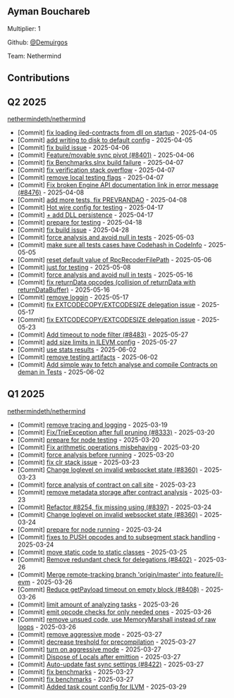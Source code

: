 
## Ayman Bouchareb
Multiplier: 1

Github: [@Demuirgos](https://github.com/Demuirgos)

Team: Nethermind

## Contributions

## Q2 2025


[nethermindeth/nethermind](https://github.com/nethermindeth/nethermind)
* [Commit] [fix loading iled-contracts from dll on startup](https://github.com/NethermindEth/nethermind/commit/a5a2c58aba77b466333602e385b5335468138b2d) - 2025-04-05
* [Commit] [add writing to disk to default config](https://github.com/NethermindEth/nethermind/commit/3b4974055ec7c4766710e5c0a6a8997b0848005a) - 2025-04-05
* [Commit] [fix build issue](https://github.com/NethermindEth/nethermind/commit/075f771007577513e5b40d079177c0974ebff410) - 2025-04-06
* [Commit] [Feature/movable sync pivot (#8401)](https://github.com/NethermindEth/nethermind/commit/5fa6b6f212e1fe09543b8370b088847542b13f17) - 2025-04-06
* [Commit] [fix Benchmarks.slnx build failure](https://github.com/NethermindEth/nethermind/commit/56e332069ddae4b43c5be5ce181bad64e9f73276) - 2025-04-07
* [Commit] [fix verification stack overflow](https://github.com/NethermindEth/nethermind/commit/6f3e7dc2d7a51342613cd118a003f507cad3c5ca) - 2025-04-07
* [Commit] [remove local testing flags](https://github.com/NethermindEth/nethermind/commit/3e3277eaa4b44401a820fc16ad6d6c2e562ed76e) - 2025-04-07
* [Commit] [Fix broken Engine API documentation link in error message (#8476)](https://github.com/NethermindEth/nethermind/commit/220fffd70931e8dbb44ae3674444d7a6bbd9970f) - 2025-04-08
* [Commit] [add more tests, fix PREVRANDAO](https://github.com/NethermindEth/nethermind/commit/01d8324e8f6765b26990c937992653f6d33fe31b) - 2025-04-08
* [Commit] [Hot wire config for testing](https://github.com/NethermindEth/nethermind/commit/55386cc4dbd99e4e9571b72d2665cc8529411c1e) - 2025-04-17
* [Commit] [+ add DLL persistence](https://github.com/NethermindEth/nethermind/commit/4404ec65024357657571cb1a61242a9378476b60) - 2025-04-17
* [Commit] [prepare for testing](https://github.com/NethermindEth/nethermind/commit/8e01de252f2859b951d0ac633fce4894b0d2fa54) - 2025-04-18
* [Commit] [fix build issue](https://github.com/NethermindEth/nethermind/commit/690b1a013cd98581629f010887a4cf6744f23105) - 2025-04-28
* [Commit] [force analysis and avoid null in tests](https://github.com/NethermindEth/nethermind/commit/5e7d28130dff7a997a82975c60365b9fdf7e0c57) - 2025-05-03
* [Commit] [make sure all tests cases have Codehash in CodeInfo](https://github.com/NethermindEth/nethermind/commit/ba522372d868f646eb0fe8b4e36fd42241809b7c) - 2025-05-05
* [Commit] [reset default value of RpcRecoderFilePath](https://github.com/NethermindEth/nethermind/commit/f065a2177aa53a86bd5b8fcf3c5d7b467c746e58) - 2025-05-06
* [Commit] [just for testing](https://github.com/NethermindEth/nethermind/commit/fa220c8e347ee856d374a56b6cdbef92a385c245) - 2025-05-08
* [Commit] [force analysis and avoid null in tests](https://github.com/NethermindEth/nethermind/commit/5e7d28130dff7a997a82975c60365b9fdf7e0c57) - 2025-05-16
* [Commit] [fix returnData opcodes (collision of returnData with returnDataBuffer)](https://github.com/NethermindEth/nethermind/commit/ae5235aa4aa24dcd00d44e7fa260d65139b901ee) - 2025-05-16
* [Commit] [remove loggin](https://github.com/NethermindEth/nethermind/commit/725751563ec00082ffc04beae5c4dbe982d51995) - 2025-05-17
* [Commit] [fix EXTCODECOPY/EXTCODESIZE delegation issue](https://github.com/NethermindEth/nethermind/commit/1f6a571233241467d9b1f43e3ed1e30c471589b5) - 2025-05-17
* [Commit] [fix EXTCODECOPY/EXTCODESIZE delegation issue](https://github.com/NethermindEth/nethermind/commit/1f6a571233241467d9b1f43e3ed1e30c471589b5) - 2025-05-23
* [Commit] [Add timeout to node filter (#8483)](https://github.com/NethermindEth/nethermind/commit/fd56a42081b606931d70297b843f4194b2049348) - 2025-05-27
* [Commit] [add size limits in ILEVM config](https://github.com/NethermindEth/nethermind/commit/09dda748e7756f843f215a8225b34d27def4e600) - 2025-05-27
* [Commit] [use stats results](https://github.com/NethermindEth/nethermind/commit/2db022f2c5ce13515d442655deb38314b95536f9) - 2025-06-02
* [Commit] [remove testing artifacts](https://github.com/NethermindEth/nethermind/commit/e184b80c1f8b161564c5749442d2433c2d414561) - 2025-06-02
* [Commit] [Add simple way to fetch analyse and compile Contracts on deman in Tests](https://github.com/NethermindEth/nethermind/commit/ed7d0ff93534caf8e7dceb0b7cf22389e4fc5dca) - 2025-06-02
## Q1 2025

[nethermindeth/nethermind](https://github.com/nethermindeth/nethermind)
* [Commit] [remove tracing and logging](https://github.com/NethermindEth/nethermind/commit/d606c0bad7483bf7587ac96bb9fca2b60b3bb5bf) - 2025-03-19
* [Commit] [Fix/TrieException after full pruning (#8333)](https://github.com/NethermindEth/nethermind/commit/84f4f8b011b9f0b89d16b6da3a25c68e78a2e44d) - 2025-03-20
* [Commit] [prepare for node testing](https://github.com/NethermindEth/nethermind/commit/10b16f4474d95af70b3f480dc378b46d1d4e75a1) - 2025-03-20
* [Commit] [Fix arithmetic operations misbehaving](https://github.com/NethermindEth/nethermind/commit/4d74ae7c86433b06560312e21726ca0bb4f1450e) - 2025-03-20
* [Commit] [force analysis before running](https://github.com/NethermindEth/nethermind/commit/d28215b07645b2b33d49f88dac6961e4522f2624) - 2025-03-20
* [Commit] [fix clr stack issue](https://github.com/NethermindEth/nethermind/commit/0a51974e540a7bd17a0879fc69ed8d7143e82b83) - 2025-03-23
* [Commit] [Change loglevel on invalid websocket state (#8360)](https://github.com/NethermindEth/nethermind/commit/c576793cdf8f60562ed6314f0bcf6fb67127dbf3) - 2025-03-23
* [Commit] [force analysis of contract on call site](https://github.com/NethermindEth/nethermind/commit/26b45e86c6861e8d9dceca9aa247851e3225b560) - 2025-03-23
* [Commit] [remove metadata storage after contract analysis](https://github.com/NethermindEth/nethermind/commit/dad2249832c42913bfce3c8202c03c1c9d5e8fd5) - 2025-03-23
* [Commit] [Refactor #8254, fix missing using (#8397)](https://github.com/NethermindEth/nethermind/commit/4399b840c0e5ff14f449a8527f48484e237633bd) - 2025-03-24
* [Commit] [Change loglevel on invalid websocket state (#8360)](https://github.com/NethermindEth/nethermind/commit/c576793cdf8f60562ed6314f0bcf6fb67127dbf3) - 2025-03-24
* [Commit] [prepare for node running](https://github.com/NethermindEth/nethermind/commit/adb54aacc4c45b0eeb9c0086fcaa2cc4bcb0dd29) - 2025-03-24
* [Commit] [fixes to PUSH opcodes and to subsegment stack handling](https://github.com/NethermindEth/nethermind/commit/fd41013c085c4c4a1dc200f5a21102e812645f77) - 2025-03-24
* [Commit] [move static code to static classes](https://github.com/NethermindEth/nethermind/commit/5785b323cc474916169f24ae323d374f07b77c93) - 2025-03-25
* [Commit] [Remove redundant check for delegations (#8402)](https://github.com/NethermindEth/nethermind/commit/d15d5a79f3b46adad24de653362d34436abab4b4) - 2025-03-26
* [Commit] [Merge remote-tracking branch 'origin/master' into feature/il-evm](https://github.com/NethermindEth/nethermind/commit/94372fcc92590db31f6756ed5623b388eeeeef8c) - 2025-03-26
* [Commit] [Reduce getPayload timeout on empty block (#8408)](https://github.com/NethermindEth/nethermind/commit/79b69d1ebb102ee122028ed9037c965b5f972c7d) - 2025-03-26
* [Commit] [limit amount of analyzing tasks](https://github.com/NethermindEth/nethermind/commit/177451d9a2f960baf0b94e28965bea917115ad5f) - 2025-03-26
* [Commit] [emit opcode checks for only needed ones](https://github.com/NethermindEth/nethermind/commit/a75af6efb832701e7f2b2ddaf6063a99dae9f0ec) - 2025-03-26
* [Commit] [remove unsued code, use MemoryMarshall instead of raw loops](https://github.com/NethermindEth/nethermind/commit/2d73d093af2b1d2d6cdebc00c614bf51207b168e) - 2025-03-26
* [Commit] [remove aggressive mode](https://github.com/NethermindEth/nethermind/commit/9e0583252e7754dc863c3599d3b809b9f8ede5ab) - 2025-03-27
* [Commit] [decrease treshold for precompilation](https://github.com/NethermindEth/nethermind/commit/67b2da817e37cee7f1d4a629a4ef4223ccc090ea) - 2025-03-27
* [Commit] [turn on aggressive mode](https://github.com/NethermindEth/nethermind/commit/3b45e92ecd606035288f0f44e95d48c5486f9a88) - 2025-03-27
* [Commit] [Dispose of Locals after emittion](https://github.com/NethermindEth/nethermind/commit/87bc1fdafb1115774ea4bcac296be9a13f81adbc) - 2025-03-27
* [Commit] [Auto-update fast sync settings (#8422)](https://github.com/NethermindEth/nethermind/commit/f2794bf0561b48ceade8762eb803c806b29c4a5e) - 2025-03-27
* [Commit] [fix benchmarks](https://github.com/NethermindEth/nethermind/commit/75ab1b93e2b84e0e5bbce13e0e072f047a16c25e) - 2025-03-27
* [Commit] [fix benchmarks](https://github.com/NethermindEth/nethermind/commit/291fff92d1acef1357a50d17c69976e79485f68b) - 2025-03-27
* [Commit] [Added task count config for ILVM](https://github.com/NethermindEth/nethermind/commit/fc031d6c3de944f6f62873be87f0d01b1748ab61) - 2025-03-29
